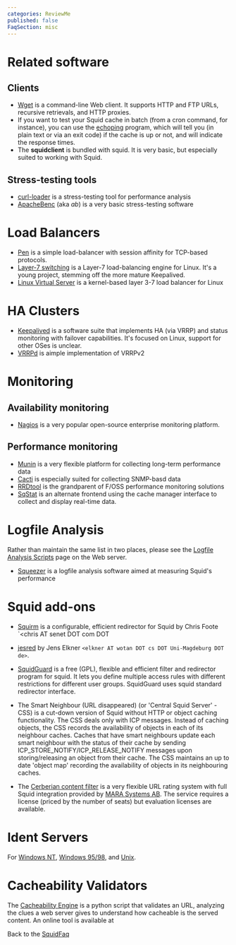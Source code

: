 ```yaml
---
categories: ReviewMe
published: false
FaqSection: misc
---
```

# Related software

## Clients

  - [Wget](ftp://gnjilux.cc.fer.hr/pub/unix/util/wget/) is a
    command-line Web client. It supports HTTP and FTP URLs, recursive
    retrievals, and HTTP proxies.
  - If you want to test your Squid cache in batch (from a cron command,
    for instance), you can use the
    [echoping](ftp://ftp.internatif.org/pub/unix/echoping/) program,
    which will tell you (in plain text or via an exit code) if the cache
    is up or not, and will indicate the response times.
  - The **squidclient** is bundled with squid. It is very basic, but
    especially suited to working with Squid.

## Stress-testing tools

  - [curl-loader](http://sourceforge.net/projects/curl-loader) is a
    stress-testing tool for performance analysis
  - [ApacheBenc](http://httpd.apache.org/docs/2.0/programs/ab.html) (aka
    *ab*) is a very basic stress-testing software

# Load Balancers

  - [Pen](http://siag.nu/pen/) is a simple load-balancer with session
    affinity for TCP-based protocols.
  - [Layer-7 switching](http://www.linux-l7sw.org/) is a Layer-7
    load-balancing engine for Linux. It's a young project, stemming off
    the more mature Keepalived.
  - [Linux Virtual Server](http://www.linuxvirtualserver.org/) is a
    kernel-based layer 3-7 load balancer for Linux

# HA Clusters

  - [Keepalived](http://www.keepalived.org/) is a software suite that
    implements HA (via VRRP) and status monitoring with failover
    capabilities. It's focused on Linux, support for other OSes is
    unclear.
  - [VRRPd](http://off.net/~jme/vrrpd/) is aimple implementation of
    VRRPv2

# Monitoring

## Availability monitoring

  - [Nagios](http://www.nagios.org/) is a very popular open-source
    enterprise monitoring platform.

## Performance monitoring

  - [Munin](http://munin.projects.linpro.no/) is a very flexible
    platform for collecting long-term performance data
  - [Cacti](http://www.cacti.net/) is especially suited for collecting
    SNMP-basd data
  - [RRDtool](http://oss.oetiker.ch/rrdtool) is the grandparent of F/OSS
    performance monitoring solutions
  - [SqStat](http://samm.kiev.ua/sqstat/) is an alternate frontend using
    the cache manager interface to collect and display real-time data.

# Logfile Analysis

Rather than maintain the same list in two places, please see the
[Logfile Analysis Scripts](http://www.squid-cache.org/Scripts/) page on
the Web server.

  - [Squeezer](http://sourceforge.net/projects/squidoptimizer/) is a
    logfile analysis software aimed at measuring Squid's performance



# Squid add-ons

  - [Squirm](http://squirm.foote.com.au/) is a configurable, efficient
    redirector for Squid by Chris Foote `<chris AT senet DOT com DOT

  - [jesred](http://ivs.cs.uni-magdeburg.de/~elkner/webtools/jesred/) by
    Jens Elkner `<elkner AT wotan DOT cs DOT Uni-Magdeburg DOT de>`.

  - [SquidGuard](http://www.squidguard.org/) is a free (GPL), flexible
    and efficient filter and redirector program for squid. It lets you
    define multiple access rules with different restrictions for
    different user groups. SquidGuard uses squid standard redirector
    interface.

  - The Smart Neighbour (URL disappeared) (or 'Central Squid Server' -
    CSS) is a cut-down version of Squid without HTTP or object caching
    functionality. The CSS deals only with ICP messages. Instead of
    caching objects, the CSS records the availability of objects in each
    of its neighbour caches. Caches that have smart neighbours update
    each smart neighbour with the status of their cache by sending
    ICP_STORE_NOTIFY/ICP_RELEASE_NOTIFY messages upon
    storing/releasing an object from their cache. The CSS maintains an
    up to date 'object map' recording the availability of objects in its
    neighbouring caches.

  - The [Cerberian content
    filter](http://www.marasystems.com/?section=cerberian) is a very
    flexible URL rating system with full Squid integration provided by
    [MARA Systems AB](http://marasystems.com/download/cerberian). The
    service requires a license (priced by the number of seats) but
    evaluation licenses are available.

# Ident Servers

For [Windows NT](http://ftp.tdcnorge.no/pub/windows/Identd/),
[Windows 95/98](http://identd.sourceforge.net/), and
[Unix](http://www2.lysator.liu.se/~pen/pidentd/).

# Cacheability Validators

The [Cacheability Engine](http://www.mnot.net/cacheability/) is a python
script that validates an URL, analyzing the clues a web server gives to
understand how cacheable is the served content. An online tool is
available at [](http://www.ircache.net/cgi-bin/cacheability.py)

Back to the
[SquidFaq](/SquidFaq)
